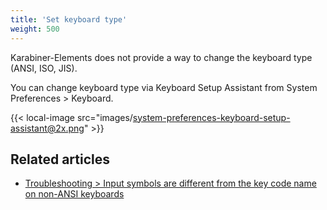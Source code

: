 ```yaml
---
title: 'Set keyboard type'
weight: 500
---
```


Karabiner-Elements does not provide a way to change the keyboard type (ANSI, ISO, JIS).

You can change keyboard type via Keyboard Setup Assistant from System Preferences > Keyboard.

{{< local-image src="images/system-preferences-keyboard-setup-assistant@2x.png" >}}

## Related articles

-   [Troubleshooting > Input symbols are different from the key code name on non-ANSI keyboards](/docs/help/troubleshooting/symbols-with-non-ansi-keyboard/)
